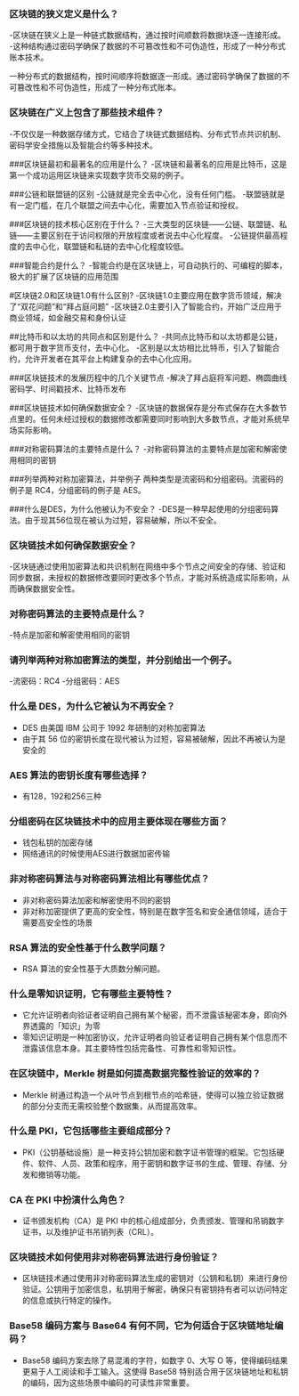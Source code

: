 ### 区块链的狭义定义是什么？
-区块链在狭义上是一种链式数据结构，通过按时间顺数将数据块逐一连接形成。
-这种结构通过密码学确保了数据的不可篡改性和不可伪造性，形成了一种分布式账本技术。

一种分布式的数据结构，按时间顺序将数据逐一形成。通过密码学确保了数据的不可篡改性和不可伪造性，形成了一种分布式账本。

### 区块链在广义上包含了那些技术组件？
-不仅仅是一种数据存储方式，它结合了块链式数据结构、分布式节点共识机制、密码学安全措施以及智能合约等多种技术。

###区块链最初和最著名的应用是什么？
-区块链和最著名的应用是比特币，这是第一个成功运用区块链来实现数字货币交易的例子。

###公链和联盟链的区别
-公链就是完全去中心化，没有任何门槛。
-联盟链就是有一定门槛，在几个联盟之间去中心化，需要加入节点验证和授权。

###区块链的技术核心区别在于什么？
-三大类型的区块链——公链、联盟链、私链——主要区别在于访问权限的开放程度或者说去中心化程度。
-公链提供最高程度的去中心化，联盟链和私链的去中心化程度较低。

###智能合约是什么？
-智能合约是在区块链上，可自动执行的、可编程的脚本，极大的扩展了区块链的应用范围


#区块链2.0和区块链1.0有什么区别?
-区块链1.0主要应用在数字货币领域，解决了“双花问题”和“拜占庭问题”
-区块链2.0主要引入了智能合约，开始广泛应用于商业领域，如金融交易和身份认证

##比特币和以太坊的共同点和区别是什么？
-共同点比特币和以太坊都是公链，都可用于数字货币支付，去中心化。
-区别是以太坊相比比特币，引入了智能合约，允许开发者在其平台上构建复杂的去中心化应用。

###区块链技术的发展历程中的几个关键节点
-解决了拜占庭将军问题、椭圆曲线密码学、时间戳技术、比特币发布

###区块链技术如何确保数据安全？
-区块链的数据保存是分布式保存在大多数节点里的。任何未经过授权的数据修改都需要同时影响到大多数节点，才能对系统早场实际影响。

###对称密码算法的主要特点是什么？
-对称密码算法的主要特点是加密和解密使用相同的密钥

###列举两种对称加密算法，并举例子
两种类型是流密码和分组密码。流密码的例子是 RC4，分组密码的例子是 AES。

###什么是DES，为什么他被认为不安全？
-DES是一种早起使用的分组密码算法。由于现其56位现在被认为过短，容易破解，所以不安全。

### 区块链技术如何确保数据安全？
-区块链通过使用加密算法和共识机制在网络中多个节点之间安全的存储、验证和同步数据，未授权的数据修改要同时更改多个节点，才能对系统造成实际影响，从而确保数据安全性。

### 对称密码算法的主要特点是什么？
-特点是加密和解密使用相同的密钥

### 请列举两种对称加密算法的类型，并分别给出一个例子。
-流密码：RC4
-分组密码：AES

### 什么是 DES，为什么它被认为不再安全？
- DES 由美国 IBM 公司于 1992 年研制的对称加密算法
- 由于其 56 位的密钥长度在现代被认为过短，容易被破解，因此不再被认为是安全的

### AES 算法的密钥长度有哪些选择？
- 有128，192和256三种

### 分组密码在区块链技术中的应用主要体现在哪些方面？
- 钱包私钥的加密存储
- 网络通讯的时候使用AES进行数据加密传输

### 非对称密码算法与对称密码算法相比有哪些优点？
- 非对称密码算法加密和解密使用不同的密钥
- 非对称加密提供了更高的安全性，特别是在数字签名和安全通信领域，适合于需要高安全性的场景

### RSA 算法的安全性基于什么数学问题？
- RSA 算法的安全性基于大质数分解问题。

### 什么是零知识证明，它有哪些主要特性？
- 它允许证明者向验证者证明自己拥有某个秘密，而不泄露该秘密本身，即向外界透露的「知识」为零
- 零知识证明是一种加密协议，允许证明者向验证者证明自己拥有某个信息而不泄露该信息本身。其主要特性包括完备性、可靠性和零知识性。

### 在区块链中，Merkle 树是如何提高数据完整性验证的效率的？
- Merkle 树通过构造一个从叶节点到根节点的哈希链，使得可以独立验证数据的部分分支而无需校验整个数据集，从而提高效率。

### 什么是 PKI，它包括哪些主要组成部分？
- PKI（公钥基础设施）是一种支持公钥加密和数字证书管理的框架。它包括硬件、软件、人员、政策和程序，用于密钥和数字证书的生成、管理、存储、分发和撤销等功能。

### CA 在 PKI 中扮演什么角色？
- 证书颁发机构（CA）是 PKI 中的核心组成部分，负责颁发、管理和吊销数字证书，以及维护证书吊销列表（CRL）。

### 区块链技术如何使用非对称密码算法进行身份验证？
- 区块链技术通过使用非对称密码算法生成的密钥对（公钥和私钥）来进行身份验证。公钥用于加密信息，私钥用于解密，确保只有密钥持有者可以访问特定的信息或执行特定的操作。

### Base58 编码方案与 Base64 有何不同，它为何适合于区块链地址编码？
- Base58 编码方案去除了易混淆的字符，如数字 0、大写 O 等，使得编码结果更易于人工阅读和手工输入。这使得 Base58 特别适合用于区块链地址和私钥的编码，因为这些场景中编码的可读性非常重要。
















